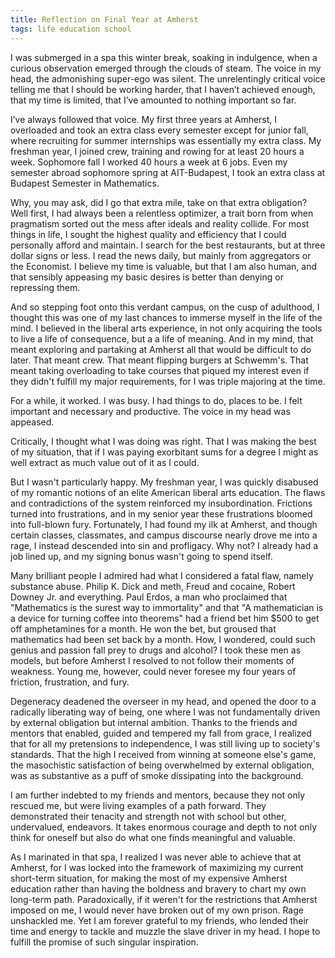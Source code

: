 ```yaml
---
title: Reflection on Final Year at Amherst
tags: life education school
---
```


I was submerged in a spa this winter break, soaking in indulgence, when a curious observation emerged through the clouds of steam. The voice in my head, the admonishing super-ego was silent. The unrelentingly critical voice telling me that I should be working harder, that I haven’t achieved enough, that my time is limited, that I’ve amounted to nothing important so far.

I’ve always followed that voice. My first three years at Amherst, I overloaded and took an extra class every semester except for junior fall, where recruiting for summer internships was essentially my extra class. My freshman year, I joined crew, training and rowing for at least 20 hours a week. Sophomore fall I worked 40 hours a week at 6 jobs. Even my semester abroad sophomore spring at AIT-Budapest, I took an extra class at Budapest Semester in Mathematics.

Why, you may ask, did I go that extra mile, take on that extra obligation? Well first, I had always been a relentless optimizer, a trait born from when pragmatism sorted out the mess after ideals and reality collide. For most things in life, I sought the highest quality and efficiency that I could personally afford and maintain. I search for the best restaurants, but at three dollar signs or less. I read the news daily, but mainly from aggregators or the Economist. I believe my time is valuable, but that I am also human, and that sensibly appeasing my basic desires is better than denying or repressing them.

And so stepping foot onto this verdant campus, on the cusp of adulthood, I thought this was one of my last chances to immerse myself in the life of the mind. I believed in the liberal arts experience, in not only acquiring the tools to live a life of consequence, but a a life of meaning. And in my mind, that meant exploring and partaking at Amherst all that would be difficult to do later. That meant crew. That meant flipping burgers at Schwemm's. That meant taking overloading to take courses that piqued my interest even if they didn't fulfill my major requirements, for I was triple majoring at the time.

For a while, it worked. I was busy. I had things to do, places to be. I felt important and necessary and productive. The voice in my head was appeased.

Critically, I thought what I was doing was right. That I was making the best of my situation, that if I was paying exorbitant sums for a degree I might as well extract as much value out of it as I could.

But I wasn't particularly happy. My freshman year, I was quickly disabused of my romantic notions of an elite American liberal arts education. The flaws and contradictions of the system reinforced my insubordination. Frictions turned into frustrations, and in my senior year these frustrations bloomed into full-blown fury. Fortunately, I had found my ilk at Amherst, and though certain classes, classmates, and campus discourse nearly drove me into a rage, I instead descended into sin and profligacy. Why not? I already had a job lined up, and my signing bonus wasn't going to spend itself.

Many brilliant people I admired had what I considered a fatal flaw, namely substance abuse. Philip K. Dick and meth, Freud and cocaine, Robert Downey Jr. and everything. Paul Erdos, a man who proclaimed that "Mathematics is the surest way to immortality" and that "A mathematician is a device for turning coffee into theorems" had a friend bet him $500 to get off amphetamines for a month. He won the bet, but groused that mathematics had been set back by a month. How, I wondered, could such genius and passion fall prey to drugs and alcohol? I took these men as models, but before Amherst I resolved to not follow their moments of weakness. Young me, however, could never foresee my four years of friction, frustration, and fury.

Degeneracy deadened the overseer in my head, and opened the door to a radically liberating way of being, one where I was not fundamentally driven by external obligation but internal ambition. Thanks to the friends and mentors that enabled, guided and tempered my fall from grace, I realized that for all my pretensions to independence, I was still living up to society's standards. That the high I received from winning at someone else's game, the masochistic satisfaction of being overwhelmed by external obligation, was as substantive as a puff of smoke dissipating into the background.

I am further indebted to my friends and mentors, because they not only rescued me, but were living examples of a path forward. They demonstrated their tenacity and strength not with school but other, undervalued, endeavors. It takes enormous courage and depth to not only think for oneself but also do what one finds meaningful and valuable.

As I marinated in that spa, I realized I was never able to achieve that at Amherst, for I was locked into the framework of maximizing my current short-term situation, for making the most of my expensive Amherst education rather than having the boldness and bravery to chart my own long-term path. Paradoxically, if it weren't for the restrictions that Amherst imposed on me, I would never have broken out of my own prison. Rage unshackled me. Yet I am forever grateful to my friends, who lended their time and energy to tackle and muzzle the slave driver in my head. I hope to fulfill the promise of such singular inspiration.